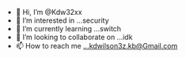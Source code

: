 - 👋 Hi, I’m @Kdw32xx
- 👀 I’m interested in ...security 
- 🌱 I’m currently learning ...switch
- 💞️ I’m looking to collaborate on ...idk
- 📫 How to reach me ...kdwilson3z.kb@Gmail.com


<!---
Kdw32xx/Kdw32xx is a ✨ special ✨ repository because its `README.md` (this file) appears on your GitHub profile.
You can click the Preview link to take a look at your changes.
--->
